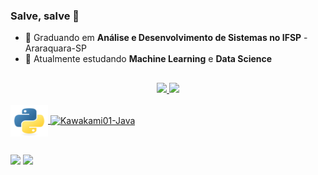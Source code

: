 ### Salve, salve 👋

- 🔭 Graduando em **Análise e Desenvolvimento de Sistemas no IFSP** - Araraquara-SP
- 🌱 Atualmente estudando **Machine Learning** e **Data Science**

##

<div align="center">
  <a href="https://github.com/kawakami01">
  <img height="150em" src="https://github-readme-stats.vercel.app/api?username=kawakami01&show_icons=true&theme=tokyonight&include_all_commits=true&count_private=true"/>
  <img height="150em" src="https://github-readme-stats.vercel.app/api/top-langs/?username=kawakami01&layout=compact&langs_count=7&theme=tokyonight"/>
</div>
<div style="display: inline_block"><br>
  <img align="center" alt="Kawakami01-Python" height="50" width="60" src="https://raw.githubusercontent.com/devicons/devicon/master/icons/python/python-original.svg">
  <img align="center" alt="Kawakami01-Java" height="50" width="60" src="https://cdn.jsdelivr.net/gh/devicons/devicon/icons/java/java-original.svg"/>
</div>

##
  <a href = "mailto:m.kawakami@aluno.ifsp.edu.br"><img src="https://img.shields.io/badge/-Gmail-%23333?style=for-the-badge&logo=gmail&logoColor=white" target="_blank"></a>
  <a href="https://www.linkedin.com/in/miguel-kawakami-579561165/" target="_blank"><img src="https://img.shields.io/badge/-LinkedIn-%230077B5?style=for-the-badge&logo=linkedin&logoColor=white" target="_blank"></a> 
